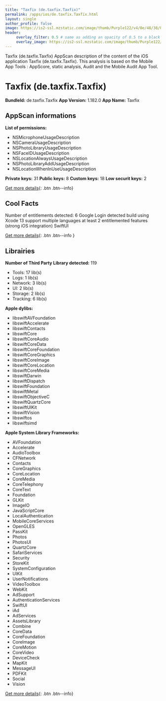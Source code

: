 ```yaml
---
title: "Taxfix (de.taxfix.Taxfix)"
permalink: /apps/ios/de.taxfix.Taxfix.html
layout: single
author_profile: false
image: https://is2-ssl.mzstatic.com/image/thumb/Purple122/v4/0e/48/38/0e4838d8-c7ba-e075-7ff8-291c8bd00bb4/AppIcon-0-0-1x_U007emarketing-0-0-0-4-0-0-sRGB-0-0-0-GLES2_U002c0-512MB-85-220-0-0.png/512x512bb.jpg
header: 
     overlay_filter: 0.5 # same as adding an opacity of 0.5 to a black background
     overlay_image: https://is2-ssl.mzstatic.com/image/thumb/Purple122/v4/0e/48/38/0e4838d8-c7ba-e075-7ff8-291c8bd00bb4/AppIcon-0-0-1x_U007emarketing-0-0-0-4-0-0-sRGB-0-0-0-GLES2_U002c0-512MB-85-220-0-0.png/512x512bb.jpg
---
```

Taxfix (de.taxfix.Taxfix) AppScan description of the content of the iOS application Taxfix (de.taxfix.Taxfix). This analysis is based on the Mobile App Tools : AppScore, static analysis, Audit and the Mobile Audit App Tool.

# Taxfix (de.taxfix.Taxfix)

**BundleId:** de.taxfix.Taxfix
**App Version:** 1.182.0
**App Name:** Taxfix


## AppScan informations 

**List of permissions:** 
- NSMicrophoneUsageDescription
- NSCameraUsageDescription
- NSPhotoLibraryUsageDescription
- NSFaceIDUsageDescription
- NSLocationAlwaysUsageDescription
- NSPhotoLibraryAddUsageDescription
- NSLocationWhenInUseUsageDescription
  
  
**Private keys:** 31
**Public keys:** 8
**Custom keys:** 18
**Low securit keys:** 2
  
[Get more details](/pricing.html){: .btn .btn--info}

## Cool Facts

Number of entitlements detected: 6
Google Login detected
build using Xcode 13
support multiple languages
at least 2 entitlemented features (strong iOS integration)
SwiftUI
  
[Get more details](/pricing.html){: .btn .btn--info }

## Librairies 
**Number of Third Party Library detected:** 119
- Tools: 17 lib(s)
- Logs: 1 lib(s)
- Network: 3 lib(s)
- UI: 2 lib(s)
- Storage: 2 lib(s)
- Tracking: 6 lib(s)


**Apple dylibs:**
- libswiftAVFoundation
- libswiftAccelerate
- libswiftContacts
- libswiftCore
- libswiftCoreAudio
- libswiftCoreData
- libswiftCoreFoundation
- libswiftCoreGraphics
- libswiftCoreImage
- libswiftCoreLocation
- libswiftCoreMedia
- libswiftDarwin
- libswiftDispatch
- libswiftFoundation
- libswiftMetal
- libswiftObjectiveC
- libswiftQuartzCore
- libswiftUIKit
- libswiftVision
- libswiftos
- libswiftsimd


**Apple System Library Frameworks:**
- AVFoundation
- Accelerate
- AudioToolbox
- CFNetwork
- Contacts
- CoreGraphics
- CoreLocation
- CoreMedia
- CoreTelephony
- CoreText
- Foundation
- GLKit
- ImageIO
- JavaScriptCore
- LocalAuthentication
- MobileCoreServices
- OpenGLES
- PassKit
- Photos
- PhotosUI
- QuartzCore
- SafariServices
- Security
- StoreKit
- SystemConfiguration
- UIKit
- UserNotifications
- VideoToolbox
- WebKit
- AdSupport
- AuthenticationServices
- SwiftUI
- iAd
- AdServices
- AssetsLibrary
- Combine
- CoreData
- CoreFoundation
- CoreImage
- CoreMotion
- CoreVideo
- DeviceCheck
- MapKit
- MessageUI
- PDFKit
- Social
- Vision


  
[Get more details](/pricing.html){: .btn .btn--info}

